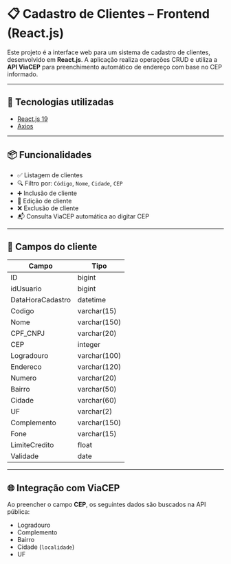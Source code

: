 # 📋 Cadastro de Clientes – Frontend (React.js)

Este projeto é a interface web para um sistema de cadastro de clientes, desenvolvido em **React.js**. A aplicação realiza operações CRUD e utiliza a **API ViaCEP** para preenchimento automático de endereço com base no CEP informado.

---

## 🚀 Tecnologias utilizadas

- [React.js 19](https://react.dev/)
- [Axios](https://axios-http.com/)

---

## 📦 Funcionalidades

- ✅ Listagem de clientes
- 🔍 Filtro por: `Código`, `Nome`, `Cidade`, `CEP`
- ➕ Inclusão de cliente
- 📝 Edição de cliente
- ❌ Exclusão de cliente
- 📬 Consulta ViaCEP automática ao digitar CEP

---

## 🧾 Campos do cliente

| Campo            | Tipo         |
| ---------------- | ------------ |
| ID               | bigint       |
| idUsuario        | bigint       |
| DataHoraCadastro | datetime     |
| Codigo           | varchar(15)  |
| Nome             | varchar(150) |
| CPF_CNPJ         | varchar(20)  |
| CEP              | integer      |
| Logradouro       | varchar(100) |
| Endereco         | varchar(120) |
| Numero           | varchar(20)  |
| Bairro           | varchar(50)  |
| Cidade           | varchar(60)  |
| UF               | varchar(2)   |
| Complemento      | varchar(150) |
| Fone             | varchar(15)  |
| LimiteCredito    | float        |
| Validade         | date         |

---

## 🌐 Integração com ViaCEP

Ao preencher o campo **CEP**, os seguintes dados são buscados na API pública:

- Logradouro
- Complemento
- Bairro
- Cidade (`localidade`)
- UF
